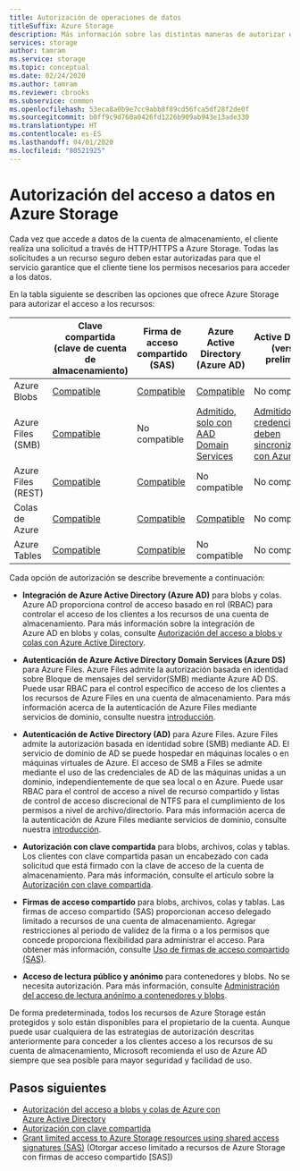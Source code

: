 ```yaml
---
title: Autorización de operaciones de datos
titleSuffix: Azure Storage
description: Más información sobre las distintas maneras de autorizar el acceso al Azure Storage, incluido Azure Active Directory, la autorización con clave compartida o las firmas de acceso compartido (SAS).
services: storage
author: tamram
ms.service: storage
ms.topic: conceptual
ms.date: 02/24/2020
ms.author: tamram
ms.reviewer: cbrooks
ms.subservice: common
ms.openlocfilehash: 53eca8a0b9e7cc9abb8f89cd56fca5df28f2de0f
ms.sourcegitcommit: b0ff9c9d760a0426fd1226b909ab943e13ade330
ms.translationtype: HT
ms.contentlocale: es-ES
ms.lasthandoff: 04/01/2020
ms.locfileid: "80521925"
---
```

# <a name="authorizing-access-to-data-in-azure-storage"></a>Autorización del acceso a datos en Azure Storage

Cada vez que accede a datos de la cuenta de almacenamiento, el cliente realiza una solicitud a través de HTTP/HTTPS a Azure Storage. Todas las solicitudes a un recurso seguro deben estar autorizadas para que el servicio garantice que el cliente tiene los permisos necesarios para acceder a los datos.

En la tabla siguiente se describen las opciones que ofrece Azure Storage para autorizar el acceso a los recursos:

|  |Clave compartida (clave de cuenta de almacenamiento)  |Firma de acceso compartido (SAS)  |Azure Active Directory (Azure AD)  |Active Directory (versión preliminar) |Acceso de lectura anónimo  |
|---------|---------|---------|---------|---------|---------|
|Azure Blobs     |[Compatible](/rest/api/storageservices/authorize-with-shared-key/)         |[Compatible](storage-sas-overview.md)         |[Compatible](storage-auth-aad.md)         |No compatible|[Compatible](../blobs/storage-manage-access-to-resources.md)         |
|Azure Files (SMB)     |[Compatible](/rest/api/storageservices/authorize-with-shared-key/)         |No compatible         |[Admitido, solo con AAD Domain Services](../files/storage-files-active-directory-overview.md)         |[Admitido, las credenciales deben sincronizarse con Azure AD](../files/storage-files-active-directory-overview.md)|No compatible         |
|Azure Files (REST)     |[Compatible](/rest/api/storageservices/authorize-with-shared-key/)         |[Compatible](storage-sas-overview.md)         |No compatible         |No compatible |No compatible         |
|Colas de Azure     |[Compatible](/rest/api/storageservices/authorize-with-shared-key/)         |[Compatible](storage-sas-overview.md)         |[Compatible](storage-auth-aad.md)         |No compatible | No compatible         |
|Azure Tables     |[Compatible](/rest/api/storageservices/authorize-with-shared-key/)         |[Compatible](storage-sas-overview.md)         |No compatible         |No compatible| No compatible         |

Cada opción de autorización se describe brevemente a continuación:

- **Integración de Azure Active Directory (Azure AD)** para blobs y colas. Azure AD proporciona control de acceso basado en rol (RBAC) para controlar el acceso de los clientes a los recursos de una cuenta de almacenamiento. Para más información sobre la integración de Azure AD en blobs y colas, consulte [Autorización del acceso a blobs y colas con Azure Active Directory](storage-auth-aad.md).

- **Autenticación de Azure Active Directory Domain Services (Azure DS)** para Azure Files. Azure Files admite la autorización basada en identidad sobre Bloque de mensajes del servidor(SMB) mediante Azure AD DS. Puede usar RBAC para el control específico de acceso de los clientes a los recursos de Azure Files en una cuenta de almacenamiento. Para más información acerca de la autenticación de Azure Files mediante servicios de dominio, consulte nuestra [introducción](../files/storage-files-active-directory-overview.md).

- **Autenticación de Active Directory (AD)** para Azure Files. Azure Files admite la autorización basada en identidad sobre (SMB) mediante AD. El servicio de dominio de AD se puede hospedar en máquinas locales o en máquinas virtuales de Azure. El acceso de SMB a Files se admite mediante el uso de las credenciales de AD de las máquinas unidas a un dominio, independientemente de que sea local o en Azure. Puede usar RBAC para el control de acceso a nivel de recurso compartido y listas de control de acceso discrecional de NTFS para el cumplimiento de los permisos a nivel de archivo/directorio. Para más información acerca de la autenticación de Azure Files mediante servicios de dominio, consulte nuestra [introducción](../files/storage-files-active-directory-overview.md).

- **Autorización con clave compartida** para blobs, archivos, colas y tablas. Los clientes con clave compartida pasan un encabezado con cada solicitud que está firmado con la clave de acceso de la cuenta de almacenamiento. Para más información, consulte el artículo sobre la [Autorización con clave compartida](/rest/api/storageservices/authorize-with-shared-key/).
- **Firmas de acceso compartido** para blobs, archivos, colas y tablas. Las firmas de acceso compartido (SAS) proporcionan acceso delegado limitado a recursos de una cuenta de almacenamiento. Agregar restricciones al periodo de validez de la firma o a los permisos que concede proporciona flexibilidad para administrar el acceso. Para obtener más información, consulte [Uso de firmas de acceso compartido (SAS)](storage-sas-overview.md).
- **Acceso de lectura público y anónimo** para contenedores y blobs. No se necesita autorización. Para más información, consulte [Administración del acceso de lectura anónimo a contenedores y blobs](../blobs/storage-manage-access-to-resources.md).  

De forma predeterminada, todos los recursos de Azure Storage están protegidos y solo están disponibles para el propietario de la cuenta. Aunque puede usar cualquiera de las estrategias de autorización descritas anteriormente para conceder a los clientes acceso a los recursos de su cuenta de almacenamiento, Microsoft recomienda el uso de Azure AD siempre que sea posible para mayor seguridad y facilidad de uso.

## <a name="next-steps"></a>Pasos siguientes

- [Autorización del acceso a blobs y colas de Azure con Azure Active Directory](storage-auth-aad.md)
- [Autorización con clave compartida](/rest/api/storageservices/authorize-with-shared-key/)
- [Grant limited access to Azure Storage resources using shared access signatures (SAS)](storage-sas-overview.md) (Otorgar acceso limitado a recursos de Azure Storage con firmas de acceso compartido [SAS])

